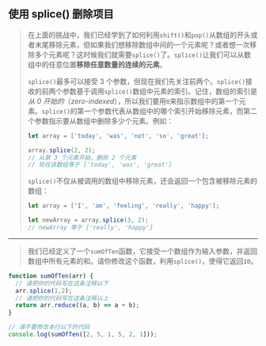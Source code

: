 ## 使用 splice() 删除项目

> 在上面的挑战中，我们已经学到了如何利用`shift()`和`pop()`从数组的开头或者末尾移除元素，但如果我们想移除数组中间的一个元素呢？或者想一次移除多个元素呢？这时候我们就需要`splice()`了。`splice()`让我们可以从数组中的任意位置**移除任意数量的连续的元素**。
>
> `splice()`最多可以接受 3 个参数，但现在我们先关注前两个。`splice()`接收的前两个参数基于调用`splice()`数组中元素的索引。记住，数组的索引是*从 0 开始的*（*zero-indexed*），所以我们要用`0`来指示数组中的第一个元素。`splice()`的第一个参数代表从数组中的哪个索引开始移除元素，而第二个参数指示要从数组中删除多少个元素。例如：
>
> ```js
> let array = ['today', 'was', 'not', 'so', 'great'];
> 
> array.splice(2, 2);
> // 从第 3 个元素开始，删除 2 个元素
> // 现在该数组等于 ['today', 'was', 'great']
> ```
>
> `splice()`不仅从被调用的数组中移除元素，还会返回一个包含被移除元素的数组：
>
> ```js
> let array = ['I', 'am', 'feeling', 'really', 'happy'];
> 
> let newArray = array.splice(3, 2);
> // newArray 等于 ['really', 'happy']
> ```

---

> 我们已经定义了一个`sumOfTen`函数，它接受一个数组作为输入参数，并返回数组中所有元素的和。请你修改这个函数，利用`splice()`，使得它返回`10`。

```js
function sumOfTen(arr) {
  // 请把你的代码写在这条注释以下
  arr.splice(1,2);
  // 请把你的代码写在这条注释以上
  return arr.reduce((a, b) => a + b);
}

// 请不要修改本行以下的代码
console.log(sumOfTen([2, 5, 1, 5, 2, 1]));
```

